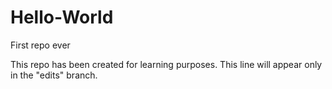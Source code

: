 # Hello-World
First repo ever

This repo has been created for learning purposes.
This line will appear only in the "edits" branch.
